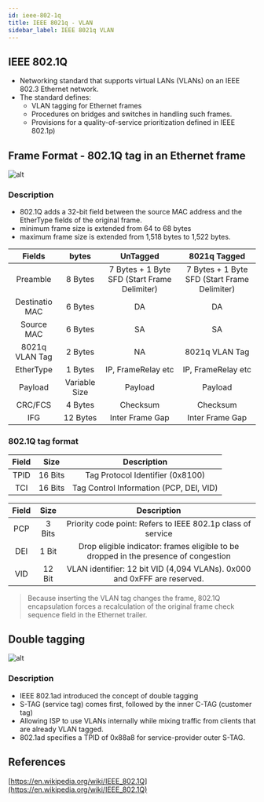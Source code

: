```yaml
---
id: ieee-802-1q
title: IEEE 8021q - VLAN
sidebar_label: IEEE 8021q VLAN
---
```

## IEEE 802.1Q
-  Networking standard that supports virtual LANs (VLANs) on an IEEE 802.3 Ethernet network.
-  The standard defines:
   -  VLAN tagging for Ethernet frames 
   -  Procedures on bridges and switches in handling such frames.
   -  Provisions for a quality-of-service prioritization defined in IEEE 802.1p)

## Frame Format - 802.1Q tag in an Ethernet frame

![alt](https://upload.wikimedia.org/wikipedia/commons/thumb/0/0e/Ethernet_802.1Q_Insert.svg/1992px-Ethernet_802.1Q_Insert.svg.png)

### Description

- 802.1Q adds a 32-bit field between the source MAC address and the EtherType fields of the original frame.
- minimum frame size is extended from 64 to 68 bytes
- maximum frame size is extended from 1,518 bytes to 1,522 bytes.

| Fields | bytes | UnTagged | 8021q Tagged |
|:-:|:-:|:-:|:-:|
| Preamble | 8 Bytes | 7 Bytes + 1 Byte SFD (Start Frame Delimiter) | 7 Bytes + 1 Byte SFD (Start Frame Delimiter) |
| Destinatio MAC | 6 Bytes | DA | DA |
| Source MAC | 6 Bytes | SA | SA |
| 8021q VLAN Tag | 2 Bytes | NA | 8021q VLAN Tag | 
| EtherType | 1 Bytes | IP, FrameRelay etc | IP, FrameRelay etc |
| Payload | Variable Size | Payload | Payload |
| CRC/FCS | 4 Bytes | Checksum | Checksum |
| IFG | 12 Bytes | Inter Frame Gap | Inter Frame Gap |

### 802.1Q tag format

| Field | Size | Description | 
|:-:|:-:|:-:|
| TPID | 16 Bits | Tag Protocol Identifier (0x8100) |
| TCI | 16 Bits | Tag Control Information (PCP, DEI, VID) |

| Field | Size | Description | 
|:-:|:-:|:-:|
| PCP | 3 Bits | Priority code point: Refers to IEEE 802.1p class of service |
| DEI | 1 Bit  | Drop eligible indicator: frames eligible to be dropped in the presence of congestion |
| VID | 12 Bit  | VLAN identifier: 12 bit VID (4,094 VLANs). 0x000 and 0xFFF are reserved.  |


> Because inserting the VLAN tag changes the frame, 802.1Q encapsulation forces a recalculation of the original frame check sequence field in the Ethernet trailer.

## Double tagging

![alt](https://upload.wikimedia.org/wikipedia/commons/thumb/5/52/TCPIP_802.1ad_DoubleTag.svg/1992px-TCPIP_802.1ad_DoubleTag.svg.png)

### Description
- IEEE 802.1ad introduced the concept of double tagging
- S-TAG (service tag) comes first, followed by the inner C-TAG (customer tag)
- Allowing ISP to use VLANs internally while mixing traffic from clients that are already VLAN tagged.
- 802.1ad specifies a TPID of 0x88a8 for service-provider outer S-TAG.

## References

[https://en.wikipedia.org/wiki/IEEE_802.1Q](https://en.wikipedia.org/wiki/IEEE_802.1Q)

